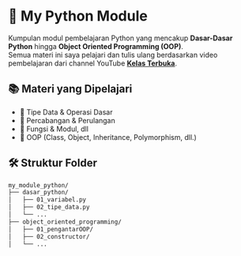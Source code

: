 # 📘 My Python Module

Kumpulan modul pembelajaran Python yang mencakup **Dasar-Dasar Python** hingga **Object Oriented Programming (OOP)**.  
Semua materi ini saya pelajari dan tulis ulang berdasarkan video pembelajaran dari channel YouTube **[Kelas Terbuka](https://www.youtube.com/@kelasTerbuka)**.  

## 📚 Materi yang Dipelajari

- 🔹 Tipe Data & Operasi Dasar
- 🔹 Percabangan & Perulangan
- 🔹 Fungsi & Modul, dll
- 🔹 OOP (Class, Object, Inheritance, Polymorphism, dll.)

## 🛠 Struktur Folder

```bash
my_module_python/
├── dasar_python/
│   ├── 01_variabel.py
│   ├── 02_tipe_data.py
│   └── ...
├── object_oriented_programming/
│   ├── 01_pengantarOOP/
│   ├── 02_constructor/
│   └── ...
